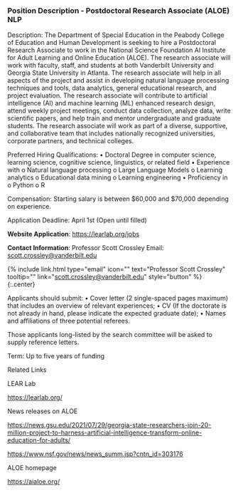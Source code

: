 <h3>Position Description - Postdoctoral Research Associate (ALOE) NLP</h3>

Description: The Department of Special Education in the Peabody College of Education and Human Development is seeking to hire a Postdoctoral Research Associate to work in the National Science Foundation AI Institute for Adult Learning and Online Education (ALOE). The research associate will work with faculty, staff, and students at both Vanderbilt University and Georgia State University in Atlanta. The research associate will help in all aspects of the project and assist in developing natural language processing techniques and tools, data analytics, general educational research, and project evaluation. The research associate will contribute to artificial intelligence (AI) and machine learning (ML) enhanced research design, attend weekly project meetings, conduct data collection, analyze data, write scientific papers, and help train and mentor undergraduate and graduate students. The research associate will work as part of a diverse, supportive, and collaborative team that includes nationally recognized universities, corporate partners, and technical colleges. 

Preferred Hiring Qualifications:
•	Doctoral Degree in computer science, learning science, cognitive science, linguistics, or related field
•	Experience with
o	Natural language processing 
o	Large Language Models
o	Learning analytics
o	Educational data mining
o	Learning engineering
•	Proficiency in
o	Python
o	R

Compensation: Starting salary is between $60,000 and $70,000 depending on experience.

Application Deadline: April 1st (Open until filled)

**Website Application**: https://learlab.org/jobs

**Contact Information**:
Professor Scott Crossley
Email: scott.crossley@vanderbilt.edu

{%
  include link.html
  type="email"
  icon=""
  text="Professor Scott Crossley"
  tooltip=""
  link="scott.crossley@vanderbilt.edu"
  style="button"
%}
{:.center}

Applicants should submit:
•	Cover letter (2 single-spaced pages maximum) that includes an overview of relevant experiences;
•	CV (If the doctorate is not already in hand, please indicate the expected graduate date);
•	Names and affiliations of three potential referees. 

Those applicants long-listed by the search committee will be asked to supply reference letters.

Term: Up to five years of funding

Related Links

LEAR Lab

https://learlab.org/

News releases on ALOE

https://news.gsu.edu/2021/07/29/georgia-state-researchers-join-20-million-project-to-harness-artificial-intelligence-transform-online-education-for-adults/

https://www.nsf.gov/news/news_summ.jsp?cntn_id=303176

ALOE homepage

https://aialoe.org/

